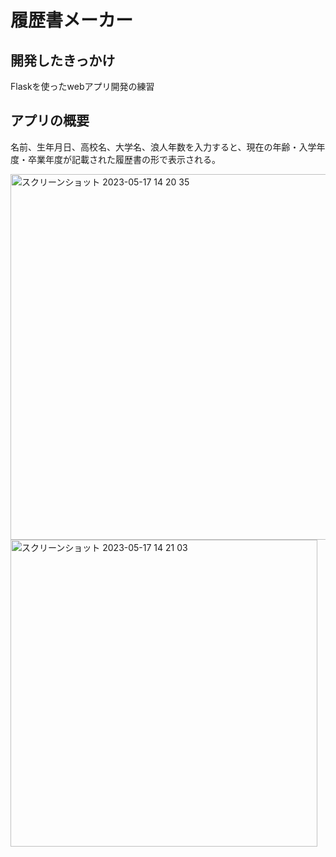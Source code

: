 # 履歴書メーカー

## 開発したきっかけ
Flaskを使ったwebアプリ開発の練習

## アプリの概要
名前、生年月日、高校名、大学名、浪人年数を入力すると、現在の年齢・入学年度・卒業年度が記載された履歴書の形で表示される。

<img width="585" alt="スクリーンショット 2023-05-17 14 20 35" src="https://github.com/shiori-tech/rirekisyo_app2/assets/85441253/d864da3e-282d-4cc2-a4e0-f3025e537fd6">

<img width="491" alt="スクリーンショット 2023-05-17 14 21 03" src="https://github.com/shiori-tech/rirekisyo_app2/assets/85441253/cdd4b121-b338-41f8-bf97-259eae69acee">
